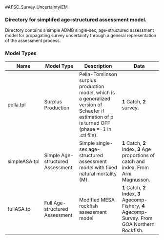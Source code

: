 #AFSC_Survey_Uncertainty/EM

### Directory for simplifed age-structured assessment model.

Directory contains a simple ADMB single-sex, age-structured assessment model for propagating survey uncertainty through a general representation of the assessment process.

### Model Types

Name          | Model Type                          | Description                          | Data
--------------|-------------------------------------|--------------------------------------|----------------------------
pella.tpl     | Surplus Production                  | Pella-Tomlinson surplus production model, which is a generalized version of Schaefer if estimation of p is turned OFF (phase =-1 in .ctl file). | **1** Catch, **2** survey.
simpleASA.tpl | Simple Age-structured Assessment    | Simple single-sex age-structured assessment model with fixed natural mortality (M). | **1** Catch, **2** Index, **3** Age proportions of catch and index. From Arni Magnusson.
fullASA.tpl   | Full Age-structured Assessment      | Modified MESA rockfish assessment model | **1** Catch, **2** Index, **3** Agecomp-Fishery, **4** Agecomp-Survey. From GOA Northern Rockfish.

